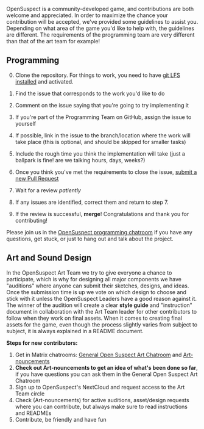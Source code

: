 OpenSuspect is a community-developed game, and contributions are both welcome and appreciated.
In order to maximize the chance your contribution will be accepted, we've provided some guidelines to assist you.
Depending on what area of the game you'd like to help with, the guidelines are different.
The requirements of the programming team are very different than that of the art team for example!

## Programming
0. Clone the repository. For things to work, you need to have [git LFS installed](https://docs.github.com/en/repositories/working-with-files/managing-large-files/installing-git-large-file-storage) and activated. 

1. Find the issue that corresponds to the work you'd like to do
2. Comment on the issue saying that you're going to try implementing it
3. If you're part of the Programming Team on GitHub, assign the issue to yourself
4. If possible, link in the issue to the branch/location where the work will take place (this is optional, and should be skipped for smaller tasks)
5. Include the rough time you think the implementation will take (just a ballpark is fine! are we talking hours, days, weeks?)
6. Once you think you've met the requirements to close the issue, [submit a new Pull Request](https://github.com/opensuspect/opensuspect/compare)
7. Wait for a review _patiently_
8. If any issues are identified, correct them and return to step 7.
9. If the review is successful, **merge**! Congratulations and thank you for contributing!

Please join us in the [OpenSuspect programming chatroom](https://matrix.to/#/#open_sus_programming:matrix.org) if you have any questions, get stuck, or just to hang out and talk about the project.

## Art and Sound Design
In the OpenSuspect Art Team we try to give everyone a chance to participate, which is why for designing all major components we have "auditions" where anyone can submit their sketches, designs, and ideas. Once the submission time is up we vote on which design to choose and stick with it unless the OpenSuspect Leaders have a good reason against it. The winner of the audition will create a clear **style guide** and "instruction" document in collaboration with the Art Team leader for other contributors to follow when they work on final assets.
When it comes to creating final assets for the game, even though the process slightly varies from subject to subject, it is always explained in a README document.

**Steps for new contributors:**
1. Get in Matrix chatrooms: [General Open Suspect Art Chatroom](https://matrix.to/#/!MjTHxhuvjDCtcVgpJY:matrix.org?via=t2bot.io&via=matrix.org&via=privacytools.io) and [Art-nouncements](https://matrix.to/#/!FklGDpSBAYSPiFmBGX:matrix.org?via=matrix.org&via=privacytools.io&via=hacklab.fi)
2. **Check out Art-nouncements to get an idea of what's been done so far**, if you have questions you can ask them in the General Open Suspect Art Chatroom
3. Sign up to OpenSuspect's NextCloud and request access to the Art Team circle
4. Check (Art-nouncements) for active auditions, asset/design requests where you can contribute, but always make sure to read instructions and READMEs
5. Contribute, be friendly and have fun
